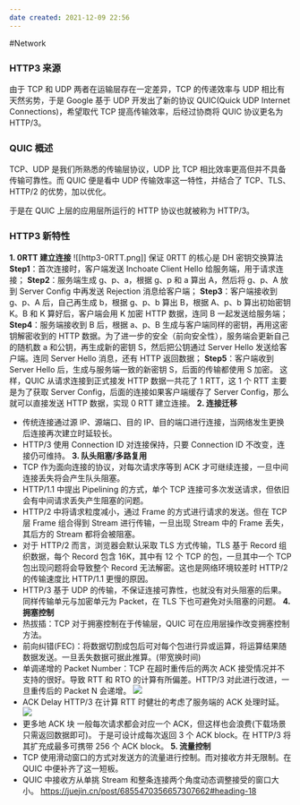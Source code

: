 ```yaml
---
date created: 2021-12-09 22:56
---
```


#Network

### HTTP3 来源

由于 TCP 和 UDP 两者在运输层存在一定差异，TCP 的传递效率与 UDP 相比有天然劣势，于是 Google 基于 UDP 开发出了新的协议 QUIC(Quick UDP Internet Connections)，希望取代 TCP 提高传输效率，后经过协商将 QUIC 协议更名为 HTTP/3。

### QUIC 概述

TCP、UDP 是我们所熟悉的传输层协议，UDP 比 TCP 相比效率更高但并不具备传输可靠性。而 QUIC 便是看中 UDP 传输效率这一特性，并结合了 TCP、TLS、HTTP/2 的优势，加以优化。

于是在 QUIC 上层的应用层所运行的 HTTP 协议也就被称为 HTTP/3。

### HTTP3 新特性

**1. 0RTT 建立连接**
![[http3-0RTT.png]]
保证 0RTT 的核心是 DH 密钥交换算法
**Step1**：首次连接时，客户端发送 Inchoate Client Hello 给服务端，用于请求连接；
**Step2**：服务端生成 g、p、a，根据 g、p 和 a 算出 A，然后将 g、p、A 放到 Server Config 中再发送 Rejection 消息给客户端；
**Step3**：客户端接收到 g、p、A 后，自己再生成 b，根据 g、p、b 算出 B，根据 A、p、b 算出初始密钥 K。B 和 K 算好后，客户端会用 K 加密 HTTP 数据，连同 B 一起发送给服务端；
**Step4**：服务端接收到 B 后，根据 a、p、B 生成与客户端同样的密钥，再用这密钥解密收到的 HTTP 数据。为了进一步的安全（前向安全性），服务端会更新自己的随机数 a 和公钥，再生成新的密钥 S，然后把公钥通过 Server Hello 发送给客户端。连同 Server Hello 消息，还有 HTTP 返回数据；
**Step5**：客户端收到 Server Hello 后，生成与服务端一致的新密钥 S，后面的传输都使用 S 加密。
这样，QUIC 从请求连接到正式接发 HTTP 数据一共花了 1 RTT，这 1 个 RTT 主要是为了获取 Server Config，后面的连接如果客户端缓存了 Server Config，那么就可以直接发送 HTTP 数据，实现 0 RTT 建立连接。
**2. 连接迁移**
- 传统连接通过源 IP、源端口、目的 IP、目的端口进行连接，当网络发生更换后连接再次建立时延较长。
- HTTP/3 使用 Connection ID 对连接保持，只要 Connection ID 不改变，连接仍可维持。
**3. 队头阻塞/多路复用**
- TCP 作为面向连接的协议，对每次请求序等到 ACK 才可继续连接，一旦中间连接丢失将会产生队头阻塞。
- HTTP/1.1 中提出 Pipelining 的方式，单个 TCP 连接可多次发送请求，但依旧会有中间请求丢失产生阻塞的问题。
- HTTP/2 中将请求粒度减小，通过 Frame 的方式进行请求的发送。但在 TCP 层 Frame 组合得到 Stream 进行传输，一旦出现 Stream 中的 Frame 丢失，其后方的 Stream 都将会被阻塞。
- 对于 HTTP/2 而言，浏览器会默认采取 TLS 方式传输，TLS 基于 Record 组织数据，每个 Record 包含 16K，其中有 12 个 TCP 的包，一旦其中一个 TCP 包出现问题将会导致整个 Record 无法解密。这也是网络环境较差时 HTTP/2 的传输速度比 HTTP/1.1 更慢的原因。
- HTTP/3 基于 UDP 的传输，不保证连接可靠性，也就没有对头阻塞的后果。同样传输单元与加密单元为 Packet，在 TLS 下也可避免对头阻塞的问题。
**4. 拥塞控制**
- 热拔插：TCP 对于拥塞控制在于传输层，QUIC 可在应用层操作改变拥塞控制方法。
- 前向纠错(FEC)：将数据切割成包后可对每个包进行异或运算，将运算结果随数据发送。一旦丢失数据可据此推算。(带宽换时间)
- 单调递增的 Packet Number：TCP 在超时重传后的两次 ACK 接受情况并不支持的很好。导致 RTT 和 RTO 的计算有所偏差。HTTP/3 对此进行改进，一旦重传后的 Packet N 会递增。
![](https://p1-jj.byteimg.com/tos-cn-i-t2oaga2asx/gold-user-assets/2020/6/7/1728dbde7e87843c~tplv-t2oaga2asx-watermark.awebp)
- ACK Delay
HTTP/3 在计算 RTT 时健壮的考虑了服务端的 ACK 处理时延。
![](https://p1-jj.byteimg.com/tos-cn-i-t2oaga2asx/gold-user-assets/2020/6/7/1728dbe831911ad6~tplv-t2oaga2asx-watermark.awebp)
- 更多地 ACK 块
一般每次请求都会对应一个 ACK，但这样也会浪费(下载场景只需返回数据即可)。
于是可设计成每次返回 3 个 ACK block。在 HTTP/3 将其扩充成最多可携带 256 个 ACK block。
**5. 流量控制**
- TCP 使用滑动窗口的方式对发送方的流量进行控制。而对接收方并无限制。在 QUIC 中便补齐了这一短板。
- QUIC 中接收方从单挑 Stream 和整条连接两个角度动态调整接受的窗口大小。
<https://juejin.cn/post/6855470356657307662#heading-18>
